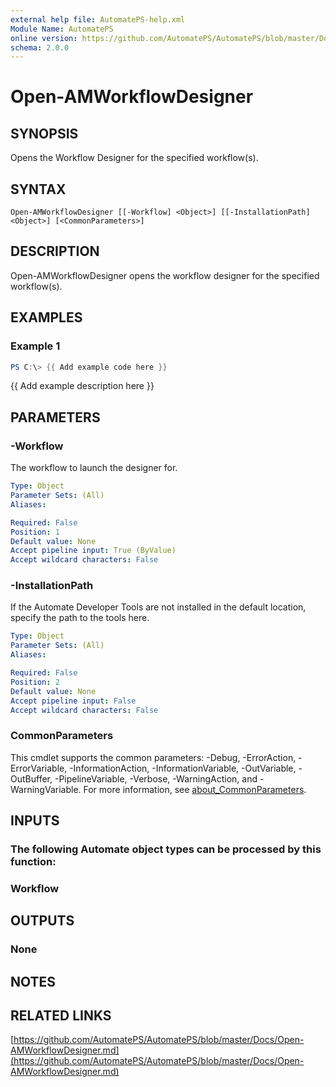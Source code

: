 ```yaml
---
external help file: AutomatePS-help.xml
Module Name: AutomatePS
online version: https://github.com/AutomatePS/AutomatePS/blob/master/Docs/Open-AMWorkflowDesigner.md
schema: 2.0.0
---
```


# Open-AMWorkflowDesigner

## SYNOPSIS
Opens the Workflow Designer for the specified workflow(s).

## SYNTAX

```
Open-AMWorkflowDesigner [[-Workflow] <Object>] [[-InstallationPath] <Object>] [<CommonParameters>]
```

## DESCRIPTION
Open-AMWorkflowDesigner opens the workflow designer for the specified workflow(s).

## EXAMPLES

### Example 1
```powershell
PS C:\> {{ Add example code here }}
```

{{ Add example description here }}

## PARAMETERS

### -Workflow
The workflow to launch the designer for.

```yaml
Type: Object
Parameter Sets: (All)
Aliases:

Required: False
Position: 1
Default value: None
Accept pipeline input: True (ByValue)
Accept wildcard characters: False
```

### -InstallationPath
If the Automate Developer Tools are not installed in the default location, specify the path to the tools here.

```yaml
Type: Object
Parameter Sets: (All)
Aliases:

Required: False
Position: 2
Default value: None
Accept pipeline input: False
Accept wildcard characters: False
```

### CommonParameters
This cmdlet supports the common parameters: -Debug, -ErrorAction, -ErrorVariable, -InformationAction, -InformationVariable, -OutVariable, -OutBuffer, -PipelineVariable, -Verbose, -WarningAction, and -WarningVariable. For more information, see [about_CommonParameters](http://go.microsoft.com/fwlink/?LinkID=113216).

## INPUTS

### The following Automate object types can be processed by this function:
### Workflow
## OUTPUTS

### None
## NOTES

## RELATED LINKS

[https://github.com/AutomatePS/AutomatePS/blob/master/Docs/Open-AMWorkflowDesigner.md](https://github.com/AutomatePS/AutomatePS/blob/master/Docs/Open-AMWorkflowDesigner.md)


